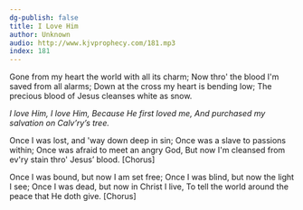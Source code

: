 ```yaml
---
dg-publish: false
title: I Love Him
author: Unknown
audio: http://www.kjvprophecy.com/181.mp3
index: 181
---
```


Gone from my heart the world with all its charm;
Now thro' the blood I'm saved from all alarms;
Down at the cross my heart is bending low;
The precious blood of Jesus cleanses white as snow.

*I love Him, I love Him,
Because He first loved me,
And purchased my salvation on Calv’ry’s tree.*

Once I was lost, and 'way down deep in sin;
Once was a slave to passions within;
Once was afraid to meet an angry God,
But now I'm cleansed from ev'ry stain thro' Jesus’ blood. [Chorus]

Once I was bound, but now I am set free;
Once I was blind, but now the light I see;
Once I was dead, but now in Christ I live,
To tell the world around the peace that He doth give. [Chorus]